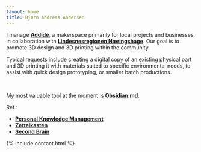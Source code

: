 ```yaml
---
layout: home
title: Bjørn Andreas Andersen
---
```


I manage <a href="https://www.addide.no" rel="nofollow"><strong>Addidé</strong></a>, a makerspace primarily for local projects and businesses, in collaboration with <a href="https://www.naringshagen.no" rel="nofollow"><strong>Lindesnesregionen Næringshage</strong></a>. Our goal is to promote 3D design and 3D printing within the community.

Typical requests include creating a digital copy of an existing physical part and 3D printing it with materials suited to specific environmental needs, to assist with quick design prototyping, or smaller batch productions.

<br>

My most valuable tool at the moment is <a href="https://obsidian.md" rel="nofollow"><strong>Obsidian.md</strong></a>.

Ref.:
- <a href="https://en.wikipedia.org/wiki/Personal_knowledge_management" rel="nofollow"><strong>Personal Knowledge Management</strong></a>
- <a href="https://en.wikipedia.org/wiki/Zettelkasten" rel="nofollow"><strong>Zettelkasten</strong></a>
- <a href="https://fortelabs.com/blog/basboverview" rel="nofollow"><strong>Second Brain</strong></a>

{% include contact.html %}